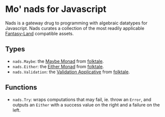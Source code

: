 Mo' nads for Javascript
====
Nads is a gateway drug to programming with algebraic datatypes for Javascript. Nads curates a collection of the most readily applicable [Fantasy-Land](https://github.com/fantasyland/fantasy-land) compatible assets.

Types
-----

- `nads.Maybe`: the [Maybe Monad](https://github.com/folktale/data.maybe) from [folktale](http://folktale.github.io/).
- `nads.Either`: the [Either Monad](https://github.com/folktale/data.either) from [folktale](http://folktale.github.io/).
- `nads.Validation`: the [Validation Applicative](https://github.com/folktale/data.applicative) from [folktale](http://folktale.github.io/).

Functions
---------

- `nads.Try`: wraps computations that may fail, ie. throw an `Error`, and outputs an `Either` with a success value on the right and a failure on the left.